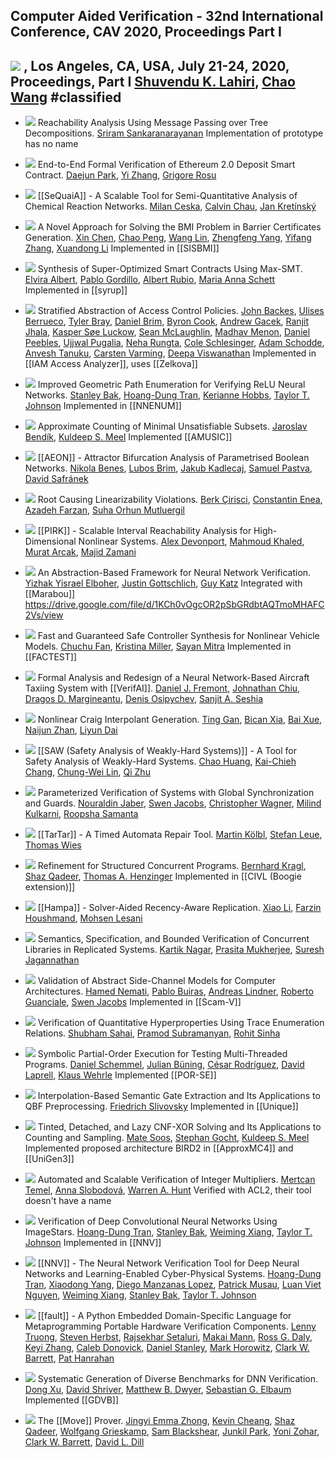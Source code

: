  ## Computer Aided Verification - 32nd International Conference, CAV 2020, Proceedings Part I
 [![](https://dblp.uni-trier.de/img/paper-oa.dark.hollow.16x16.png)](https://doi.org/10.1007/978-3-030-53288-8) , Los Angeles, CA, USA, July 21-24, 2020, Proceedings, Part I
 [Shuvendu K. Lahiri](https://dblp.uni-trier.de/pid/32/2903.html), [Chao Wang](https://dblp.uni-trier.de/pid/w/ChaoWang.html)
#classified 
---
-   [![](https://dblp.uni-trier.de/img/paper-oa.dark.hollow.16x16.png)](https://doi.org/10.1007/978-3-030-53288-8_30) Reachability Analysis Using Message Passing over Tree Decompositions.
    [Sriram Sankaranarayanan](https://dblp.uni-trier.de/pid/82/1542.html)
	Implementation of prototype has no name

-   [![](https://dblp.uni-trier.de/img/paper-oa.dark.hollow.16x16.png)](https://doi.org/10.1007/978-3-030-53288-8_8) End-to-End Formal Verification of Ethereum 2.0 Deposit Smart Contract.
    [Daejun Park](https://dblp.uni-trier.de/pid/152/3639-1.html), [Yi Zhang](https://dblp.uni-trier.de/pid/64/6544.html), [Grigore Rosu](https://dblp.uni-trier.de/pid/r/GrigoreRosu.html)

-   [![](https://dblp.uni-trier.de/img/paper-oa.dark.hollow.16x16.png)](https://doi.org/10.1007/978-3-030-53288-8_32) [[SeQuaiA]] - A Scalable Tool for Semi-Quantitative Analysis of Chemical Reaction Networks.
    [Milan Ceska](https://dblp.uni-trier.de/pid/213/3728.html), [Calvin Chau](https://dblp.uni-trier.de/pid/269/9591.html), [Jan Kretínský](https://dblp.uni-trier.de/pid/95/6511.html)

-   [![](https://dblp.uni-trier.de/img/paper-oa.dark.hollow.16x16.png)](https://doi.org/10.1007/978-3-030-53288-8_29) A Novel Approach for Solving the BMI Problem in Barrier Certificates Generation.
    [Xin Chen](https://dblp.uni-trier.de/pid/24/1518-27.html), [Chao Peng](https://dblp.uni-trier.de/pid/85/6436.html), [Wang Lin](https://dblp.uni-trier.de/pid/36/5376.html), [Zhengfeng Yang](https://dblp.uni-trier.de/pid/68/3884.html), [Yifang Zhang](https://dblp.uni-trier.de/pid/227/1124.html), [Xuandong Li](https://dblp.uni-trier.de/pid/76/5446.html)
	Implemented in [[SISBMI]]

-   [![](https://dblp.uni-trier.de/img/paper-oa.dark.hollow.16x16.png)](https://doi.org/10.1007/978-3-030-53288-8_10) Synthesis of Super-Optimized Smart Contracts Using Max-SMT.
    [Elvira Albert](https://dblp.uni-trier.de/pid/a/ElviraAlbert.html), [Pablo Gordillo](https://dblp.uni-trier.de/pid/167/4507.html), [Albert Rubio](https://dblp.uni-trier.de/pid/29/6684.html), [Maria Anna Schett](https://dblp.uni-trier.de/pid/185/2487.html)
	Implemented in [[syrup]]

-   [![](https://dblp.uni-trier.de/img/paper-oa.dark.hollow.16x16.png)](https://doi.org/10.1007/978-3-030-53288-8_9) Stratified Abstraction of Access Control Policies.
    [John Backes](https://dblp.uni-trier.de/pid/97/8857.html), [Ulises Berrueco](https://dblp.uni-trier.de/pid/269/9629.html), [Tyler Bray](https://dblp.uni-trier.de/pid/269/9691.html), [Daniel Brim](https://dblp.uni-trier.de/pid/269/9566.html), [Byron Cook](https://dblp.uni-trier.de/pid/36/113.html), [Andrew Gacek](https://dblp.uni-trier.de/pid/84/6151.html), [Ranjit Jhala](https://dblp.uni-trier.de/pid/47/4244.html), [Kasper Søe Luckow](https://dblp.uni-trier.de/pid/13/11526.html), [Sean McLaughlin](https://dblp.uni-trier.de/pid/66/5402.html), [Madhav Menon](https://dblp.uni-trier.de/pid/159/9350.html), [Daniel Peebles](https://dblp.uni-trier.de/pid/79/6508.html), [Ujjwal Pugalia](https://dblp.uni-trier.de/pid/269/9487.html), [Neha Rungta](https://dblp.uni-trier.de/pid/66/4832.html), [Cole Schlesinger](https://dblp.uni-trier.de/pid/31/10028.html), [Adam Schodde](https://dblp.uni-trier.de/pid/269/9505.html), [Anvesh Tanuku](https://dblp.uni-trier.de/pid/269/9587.html), [Carsten Varming](https://dblp.uni-trier.de/pid/29/2675.html), [Deepa Viswanathan](https://dblp.uni-trier.de/pid/19/1723.html)
	Implemented in [[IAM Access Analyzer]], uses [[Zelkova]]

-   [![](https://dblp.uni-trier.de/img/paper-oa.dark.hollow.16x16.png)](https://doi.org/10.1007/978-3-030-53288-8_4) Improved Geometric Path Enumeration for Verifying ReLU Neural Networks.
    [Stanley Bak](https://dblp.uni-trier.de/pid/16/7787.html), [Hoang-Dung Tran](https://dblp.uni-trier.de/pid/160/7295.html), [Kerianne Hobbs](https://dblp.uni-trier.de/pid/200/8219.html), [Taylor T. Johnson](https://dblp.uni-trier.de/pid/96/11505.html)
	Implemented in [[NNENUM]]

-   [![](https://dblp.uni-trier.de/img/paper-oa.dark.hollow.16x16.png)](https://doi.org/10.1007/978-3-030-53288-8_21) Approximate Counting of Minimal Unsatisfiable Subsets.
    [Jaroslav Bendík](https://dblp.uni-trier.de/pid/181/7743.html), [Kuldeep S. Meel](https://dblp.uni-trier.de/pid/129/1623.html)
	Implemented [[AMUSIC]]

-   [![](https://dblp.uni-trier.de/img/paper-oa.dark.hollow.16x16.png)](https://doi.org/10.1007/978-3-030-53288-8_28) [[AEON]] - Attractor Bifurcation Analysis of Parametrised Boolean Networks.
    [Nikola Benes](https://dblp.uni-trier.de/pid/71/1110.html), [Lubos Brim](https://dblp.uni-trier.de/pid/92/3060.html), [Jakub Kadlecaj](https://dblp.uni-trier.de/pid/269/9668.html), [Samuel Pastva](https://dblp.uni-trier.de/pid/167/4487.html), [David Safránek](https://dblp.uni-trier.de/pid/86/2438.html)

-   [![](https://dblp.uni-trier.de/img/paper-oa.dark.hollow.16x16.png)](https://doi.org/10.1007/978-3-030-53288-8_17) Root Causing Linearizability Violations.
    [Berk Çirisci](https://dblp.uni-trier.de/pid/217/2770.html), [Constantin Enea](https://dblp.uni-trier.de/pid/72/2839.html), [Azadeh Farzan](https://dblp.uni-trier.de/pid/89/148.html), [Suha Orhun Mutluergil](https://dblp.uni-trier.de/pid/170/4198.html)

-   [![](https://dblp.uni-trier.de/img/paper-oa.dark.hollow.16x16.png)](https://doi.org/10.1007/978-3-030-53288-8_27) [[PIRK]] - Scalable Interval Reachability Analysis for High-Dimensional Nonlinear Systems.
    [Alex Devonport](https://dblp.uni-trier.de/pid/236/4995.html), [Mahmoud Khaled](https://dblp.uni-trier.de/pid/153/9945.html), [Murat Arcak](https://dblp.uni-trier.de/pid/94/6666.html), [Majid Zamani](https://dblp.uni-trier.de/pid/34/9188.html)

-   [![](https://dblp.uni-trier.de/img/paper-oa.dark.hollow.16x16.png)](https://doi.org/10.1007/978-3-030-53288-8_3) An Abstraction-Based Framework for Neural Network Verification.
    [Yizhak Yisrael Elboher](https://dblp.uni-trier.de/pid/251/9586.html), [Justin Gottschlich](https://dblp.uni-trier.de/pid/56/2013.html), [Guy Katz](https://dblp.uni-trier.de/pid/23/10321.html)
	Integrated with [[Marabou]]
	https://drive.google.com/file/d/1KCh0vOgcOR2pSbGRdbtAQTmoMHAFC2Vs/view

-   [![](https://dblp.uni-trier.de/img/paper-oa.dark.hollow.16x16.png)](https://doi.org/10.1007/978-3-030-53288-8_31) Fast and Guaranteed Safe Controller Synthesis for Nonlinear Vehicle Models.
    [Chuchu Fan](https://dblp.uni-trier.de/pid/127/1756.html), [Kristina Miller](https://dblp.uni-trier.de/pid/269/9725.html), [Sayan Mitra](https://dblp.uni-trier.de/pid/07/3797.html)
	Implemented in [[FACTEST]]

-   [![](https://dblp.uni-trier.de/img/paper-oa.dark.hollow.16x16.png)](https://doi.org/10.1007/978-3-030-53288-8_6) Formal Analysis and Redesign of a Neural Network-Based Aircraft Taxiing System with [[VerifAI]].
    [Daniel J. Fremont](https://dblp.uni-trier.de/pid/144/7602.html), [Johnathan Chiu](https://dblp.uni-trier.de/pid/249/2928.html), [Dragos D. Margineantu](https://dblp.uni-trier.de/pid/34/5356.html), [Denis Osipychev](https://dblp.uni-trier.de/pid/202/5662.html), [Sanjit A. Seshia](https://dblp.uni-trier.de/pid/s/SanjitASeshia.html)

-   [![](https://dblp.uni-trier.de/img/paper-oa.dark.hollow.16x16.png)](https://doi.org/10.1007/978-3-030-53288-8_20) Nonlinear Craig Interpolant Generation.
    [Ting Gan](https://dblp.uni-trier.de/pid/50/5083.html), [Bican Xia](https://dblp.uni-trier.de/pid/07/587.html), [Bai Xue](https://dblp.uni-trier.de/pid/74/2716-1.html), [Naijun Zhan](https://dblp.uni-trier.de/pid/63/1911.html), [Liyun Dai](https://dblp.uni-trier.de/pid/08/10346.html)

-   [![](https://dblp.uni-trier.de/img/paper-oa.dark.hollow.16x16.png)](https://doi.org/10.1007/978-3-030-53288-8_26) [[SAW (Safety Analysis of Weakly-Hard Systems)]] - A Tool for Safety Analysis of Weakly-Hard Systems.
    [Chao Huang](https://dblp.uni-trier.de/pid/18/4087.html), [Kai-Chieh Chang](https://dblp.uni-trier.de/pid/199/8216.html), [Chung-Wei Lin](https://dblp.uni-trier.de/pid/87/11.html), [Qi Zhu](https://dblp.uni-trier.de/pid/66/5923-2.html)

-   [![](https://dblp.uni-trier.de/img/paper-oa.dark.hollow.16x16.png)](https://doi.org/10.1007/978-3-030-53288-8_15) Parameterized Verification of Systems with Global Synchronization and Guards.
    [Nouraldin Jaber](https://dblp.uni-trier.de/pid/194/4203.html), [Swen Jacobs](https://dblp.uni-trier.de/pid/73/6880.html), [Christopher Wagner](https://dblp.uni-trier.de/pid/59/6876.html), [Milind Kulkarni](https://dblp.uni-trier.de/pid/47/1003.html), [Roopsha Samanta](https://dblp.uni-trier.de/pid/78/7445.html)

-   [![](https://dblp.uni-trier.de/img/paper-oa.dark.hollow.16x16.png)](https://doi.org/10.1007/978-3-030-53288-8_25) [[TarTar]] - A Timed Automata Repair Tool.
    [Martin Kölbl](https://dblp.uni-trier.de/pid/221/1706.html), [Stefan Leue](https://dblp.uni-trier.de/pid/20/6822.html), [Thomas Wies](https://dblp.uni-trier.de/pid/23/5398.html)

-   [![](https://dblp.uni-trier.de/img/paper-oa.dark.hollow.16x16.png)](https://doi.org/10.1007/978-3-030-53288-8_14) Refinement for Structured Concurrent Programs.
    [Bernhard Kragl](https://dblp.uni-trier.de/pid/138/6924.html), [Shaz Qadeer](https://dblp.uni-trier.de/pid/q/ShazQadeer.html), [Thomas A. Henzinger](https://dblp.uni-trier.de/pid/h/ThomasAHenzinger.html)
	Implemented in [[CIVL (Boogie extension)]]

-   [![](https://dblp.uni-trier.de/img/paper-oa.dark.hollow.16x16.png)](https://doi.org/10.1007/978-3-030-53288-8_16) [[Hampa]] - Solver-Aided Recency-Aware Replication.
    [Xiao Li](https://dblp.uni-trier.de/pid/66/2069.html), [Farzin Houshmand](https://dblp.uni-trier.de/pid/232/9988.html), [Mohsen Lesani](https://dblp.uni-trier.de/pid/82/2603.html)

-   [![](https://dblp.uni-trier.de/img/paper-oa.dark.hollow.16x16.png)](https://doi.org/10.1007/978-3-030-53288-8_13) Semantics, Specification, and Bounded Verification of Concurrent Libraries in Replicated Systems.
    [Kartik Nagar](https://dblp.uni-trier.de/pid/120/1805.html), [Prasita Mukherjee](https://dblp.uni-trier.de/pid/263/6983.html), [Suresh Jagannathan](https://dblp.uni-trier.de/pid/j/SJagannathan.html)

-   [![](https://dblp.uni-trier.de/img/paper-oa.dark.hollow.16x16.png)](https://doi.org/10.1007/978-3-030-53288-8_12) Validation of Abstract Side-Channel Models for Computer Architectures.
    [Hamed Nemati](https://dblp.uni-trier.de/pid/127/4008.html), [Pablo Buiras](https://dblp.uni-trier.de/pid/07/7975.html), [Andreas Lindner](https://dblp.uni-trier.de/pid/28/610.html), [Roberto Guanciale](https://dblp.uni-trier.de/pid/12/5314.html), [Swen Jacobs](https://dblp.uni-trier.de/pid/73/6880.html)
	Implemented in [[Scam-V]]

-   [![](https://dblp.uni-trier.de/img/paper-oa.dark.hollow.16x16.png)](https://doi.org/10.1007/978-3-030-53288-8_11) Verification of Quantitative Hyperproperties Using Trace Enumeration Relations.
    [Shubham Sahai](https://dblp.uni-trier.de/pid/170/7496.html), [Pramod Subramanyan](https://dblp.uni-trier.de/pid/27/8110.html), [Rohit Sinha](https://dblp.uni-trier.de/pid/04/4646-1.html)

-   [![](https://dblp.uni-trier.de/img/paper-oa.dark.hollow.16x16.png)](https://doi.org/10.1007/978-3-030-53288-8_18) Symbolic Partial-Order Execution for Testing Multi-Threaded Programs.
    [Daniel Schemmel](https://dblp.uni-trier.de/pid/119/0975.html), [Julian Büning](https://dblp.uni-trier.de/pid/223/5126.html), [César Rodríguez](https://dblp.uni-trier.de/pid/74/9958.html), [David Laprell](https://dblp.uni-trier.de/pid/265/5614.html), [Klaus Wehrle](https://dblp.uni-trier.de/pid/w/KlausWehrle.html)
	Implemented [[POR-SE]]

-   [![](https://dblp.uni-trier.de/img/paper-oa.dark.hollow.16x16.png)](https://doi.org/10.1007/978-3-030-53288-8_24) Interpolation-Based Semantic Gate Extraction and Its Applications to QBF Preprocessing.
    [Friedrich Slivovsky](https://dblp.uni-trier.de/pid/55/10962.html)
	Implemented in [[Unique]]

-   [![](https://dblp.uni-trier.de/img/paper-oa.dark.hollow.16x16.png)](https://doi.org/10.1007/978-3-030-53288-8_22) Tinted, Detached, and Lazy CNF-XOR Solving and Its Applications to Counting and Sampling.
    [Mate Soos](https://dblp.uni-trier.de/pid/32/7137.html), [Stephan Gocht](https://dblp.uni-trier.de/pid/205/6044.html), [Kuldeep S. Meel](https://dblp.uni-trier.de/pid/129/1623.html)
	Implemented proposed architecture BIRD2 in [[ApproxMC4]] and [[UniGen3]]

-   [![](https://dblp.uni-trier.de/img/paper-oa.dark.hollow.16x16.png)](https://doi.org/10.1007/978-3-030-53288-8_23) Automated and Scalable Verification of Integer Multipliers.
    [Mertcan Temel](https://dblp.uni-trier.de/pid/269/9779.html), [Anna Slobodová](https://dblp.uni-trier.de/pid/34/5435.html), [Warren A. Hunt](https://dblp.uni-trier.de/pid/09/7554.html)
	Verified with ACL2, their tool doesn't have a name

-   [![](https://dblp.uni-trier.de/img/paper-oa.dark.hollow.16x16.png)](https://doi.org/10.1007/978-3-030-53288-8_2) Verification of Deep Convolutional Neural Networks Using ImageStars.
    [Hoang-Dung Tran](https://dblp.uni-trier.de/pid/160/7295.html), [Stanley Bak](https://dblp.uni-trier.de/pid/16/7787.html), [Weiming Xiang](https://dblp.uni-trier.de/pid/72/5686.html), [Taylor T. Johnson](https://dblp.uni-trier.de/pid/96/11505.html)
	Implemented in [[NNV]]

-   [![](https://dblp.uni-trier.de/img/paper-oa.dark.hollow.16x16.png)](https://doi.org/10.1007/978-3-030-53288-8_1) [[NNV]] - The Neural Network Verification Tool for Deep Neural Networks and Learning-Enabled Cyber-Physical Systems.
    [Hoang-Dung Tran](https://dblp.uni-trier.de/pid/160/7295.html), [Xiaodong Yang](https://dblp.uni-trier.de/pid/19/1551.html), [Diego Manzanas Lopez](https://dblp.uni-trier.de/pid/215/3580.html), [Patrick Musau](https://dblp.uni-trier.de/pid/215/3389.html), [Luan Viet Nguyen](https://dblp.uni-trier.de/pid/144/7613.html), [Weiming Xiang](https://dblp.uni-trier.de/pid/72/5686.html), [Stanley Bak](https://dblp.uni-trier.de/pid/16/7787.html), [Taylor T. Johnson](https://dblp.uni-trier.de/pid/96/11505.html)

-   [![](https://dblp.uni-trier.de/img/paper-oa.dark.hollow.16x16.png)](https://doi.org/10.1007/978-3-030-53288-8_19) [[fault]] - A Python Embedded Domain-Specific Language for Metaprogramming Portable Hardware Verification Components.
    [Lenny Truong](https://dblp.uni-trier.de/pid/173/8194.html), [Steven Herbst](https://dblp.uni-trier.de/pid/164/5403.html), [Rajsekhar Setaluri](https://dblp.uni-trier.de/pid/148/6519.html), [Makai Mann](https://dblp.uni-trier.de/pid/233/0746.html), [Ross G. Daly](https://dblp.uni-trier.de/pid/149/0146.html), [Keyi Zhang](https://dblp.uni-trier.de/pid/164/6584.html), [Caleb Donovick](https://dblp.uni-trier.de/pid/160/0667.html), [Daniel Stanley](https://dblp.uni-trier.de/pid/253/7515.html), [Mark Horowitz](https://dblp.uni-trier.de/pid/h/MarkHorowitz.html), [Clark W. Barrett](https://dblp.uni-trier.de/pid/b/ClarkWBarrett.html), [Pat Hanrahan](https://dblp.uni-trier.de/pid/h/PatHanrahan.html)

-   [![](https://dblp.uni-trier.de/img/paper-oa.dark.hollow.16x16.png)](https://doi.org/10.1007/978-3-030-53288-8_5) Systematic Generation of Diverse Benchmarks for DNN Verification.
    [Dong Xu](https://dblp.uni-trier.de/pid/09/3493.html), [David Shriver](https://dblp.uni-trier.de/pid/202/8415.html), [Matthew B. Dwyer](https://dblp.uni-trier.de/pid/d/MatthewBDwyer.html), [Sebastian G. Elbaum](https://dblp.uni-trier.de/pid/e/SebastianGElbaum.html)
	Implemented [[GDVB]]

-   [![](https://dblp.uni-trier.de/img/paper-oa.dark.hollow.16x16.png)](https://doi.org/10.1007/978-3-030-53288-8_7) The [[Move]] Prover.
    [Jingyi Emma Zhong](https://dblp.uni-trier.de/pid/269/9589.html), [Kevin Cheang](https://dblp.uni-trier.de/pid/239/0135.html), [Shaz Qadeer](https://dblp.uni-trier.de/pid/q/ShazQadeer.html), [Wolfgang Grieskamp](https://dblp.uni-trier.de/pid/g/WolfgangGrieskamp.html), [Sam Blackshear](https://dblp.uni-trier.de/pid/86/8008.html), [Junkil Park](https://dblp.uni-trier.de/pid/02/8785.html), [Yoni Zohar](https://dblp.uni-trier.de/pid/147/6088.html), [Clark W. Barrett](https://dblp.uni-trier.de/pid/b/ClarkWBarrett.html), [David L. Dill](https://dblp.uni-trier.de/pid/d/DavidLDill.html)

